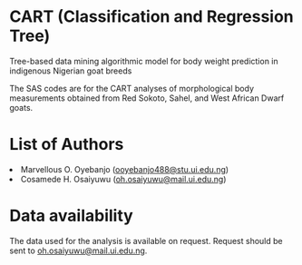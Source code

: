 # CART (Classification and Regression Tree)
Tree-based data mining algorithmic model for body weight prediction in indigenous Nigerian goat breeds

The SAS codes are for the CART analyses of morphological body measurements obtained from Red Sokoto, Sahel, and West African Dwarf goats.

# List of Authors
<li> Marvellous O. Oyebanjo (<a href="mailto:ooyebanjo488@stu.ui.edu.ng">ooyebanjo488@stu.ui.edu.ng</a></span>)
<li> Cosamede H. Osaiyuwu (<a href="mailto:oh.osaiyuwu@mail.ui.edu.ng">oh.osaiyuwu@mail.ui.edu.ng</a></span>)

# Data availability
The data used for the analysis is available on request. Request should be sent to oh.osaiyuwu@mail.ui.edu.ng. 
